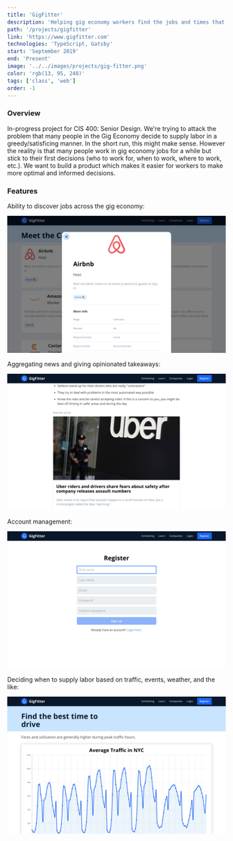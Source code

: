 ```yaml
---
title: 'GigFitter'
description: 'Helping gig economy workers find the jobs and times that work best for them.'
path: '/projects/gigfitter'
link: 'https://www.gigfitter.com'
technologies: 'TypeScript, Gatsby'
start: 'September 2019'
end: 'Present'
image: '../../images/projects/gig-fitter.png'
color: 'rgb(13, 95, 248)'
tags: ['class', 'web']
order: -1
---
```


### Overview

In-progress project for CIS 400: Senior Design. We're trying to attack the problem that many people in the Gig Economy decide to supply labor in a greedy/satisficing manner. In the short run, this might make sense. However the reality is that many people work in gig economy jobs for a while but stick to their first decisions (who to work for, when to work, where to work, etc.). We want to build a product which makes it easier for workers to make more optimal and informed decisions.

### Features

Ability to discover jobs across the gig economy:

![gig](../../images/projects/gig-fitter-gig.png)

Aggregating news and giving opinionated takeaways:

![learn](../../images/projects/gig-fitter-learn.png)

Account management:

![register](../../images/projects/gig-fitter-register.png)

Deciding when to supply labor based on traffic, events, weather, and the like:

![traffic](../../images/projects/gig-fitter-traffic.png)
